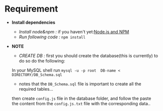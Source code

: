 # **Requirement**

* **Install dependencies**
  * *Install node&npm :* if you haven't yet:[Node.js and NPM](http://nodejs.org/)
  * *Run following code :* `npm install`
* **NOTE**
  * *CREATE DB :* first you should create the database(this is currently) to do so do the following:
  

  In your MySQL shell run `mysql -u -p root  DB-name < DIRECTORY/DB_Schema.sql`
  * notes that the `DB_Schema.sql` file is important to create all the required tables...
  

  then create `config.js` file in the database folder, and follow the paste the content from
  the `config.js.txt` file with the corresponding data..